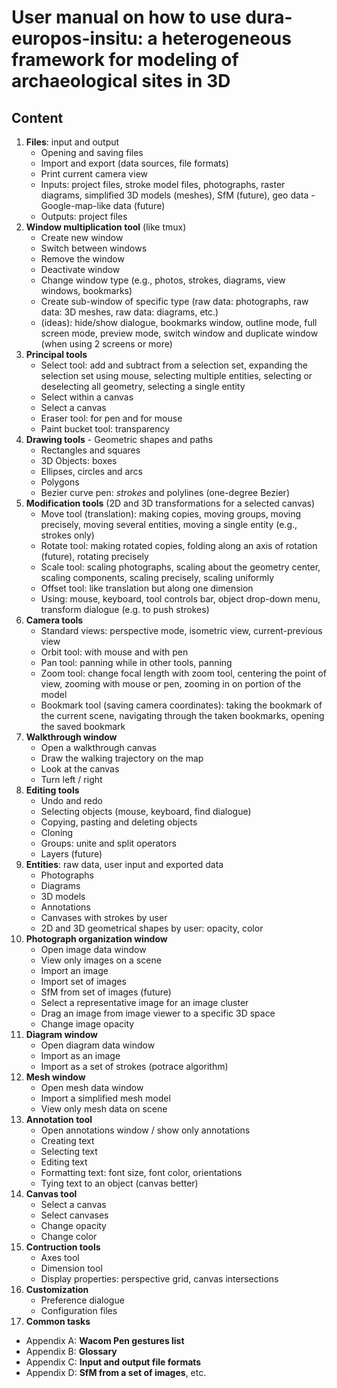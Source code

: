 # User manual on how to use dura-europos-insitu: a heterogeneous framework for modeling of archaeological sites in 3D

## Content

1. **Files**: input and output
    * Opening and saving files
    * Import and export (data sources, file formats)
    * Print current camera view
    * Inputs: project files, stroke model files, photographs, raster diagrams, simplified 3D models (meshes), SfM (future), geo data - Google-map-like data (future)
    * Outputs: project files
2. **Window multiplication tool** (like tmux)
    * Create new window
    * Switch between windows
    * Remove the window
    * Deactivate window
    * Change window type (e.g., photos, strokes, diagrams, view windows, bookmarks)
    * Create sub-window of specific type (raw data: photographs, raw data: 3D meshes, raw data: diagrams, etc.)
    * (ideas): hide/show dialogue, bookmarks window, outline mode, full screen mode, preview mode, switch window and duplicate window (when using 2 screens or more)
2. **Principal tools**
    * Select tool: add and subtract from a selection set, expanding the selection set using mouse, selecting multiple entities, selecting or deselecting all geometry, selecting a single entity
    * Select within a canvas
    * Select a canvas
    * Eraser tool: for pen and for mouse
    * Paint bucket tool: transparency
5. **Drawing tools** - Geometric shapes and paths
    * Rectangles and squares
    * 3D Objects: boxes
    * Ellipses, circles and arcs
    * Polygons
    * Bezier curve pen: *strokes* and polylines (one-degree Bezier)
2. **Modification tools** (2D and 3D transformations for a selected canvas)
    * Move tool (translation): making copies, moving groups, moving precisely, moving several entities, moving a single entity (e.g., strokes only)
    * Rotate tool: making rotated copies, folding along an axis of rotation (future), rotating precisely
    * Scale tool: scaling photographs, scaling about the geometry center, scaling components, scaling precisely, scaling uniformly
    * Offset tool: like translation but along one dimension
    * Using: mouse, keyboard, tool controls bar, object drop-down menu, transform dialogue (e.g. to push strokes)
2. **Camera tools**
    * Standard views: perspective mode, isometric view, current-previous view
    * Orbit tool: with mouse and with pen
    * Pan tool: panning while in other tools, panning
    * Zoom tool: change focal length with zoom tool, centering the point of view, zooming with mouse or pen, zooming in on portion of the model
    * Bookmark tool (saving camera coordinates): taking the bookmark of the current scene, navigating through the taken bookmarks, opening the saved bookmark
2. **Walkthrough window**
    * Open a walkthrough canvas
    * Draw the walking trajectory on the map
    * Look at the canvas
    * Turn left / right
3. **Editing tools**
    * Undo and redo
    * Selecting objects (mouse, keyboard, find dialogue)
    * Copying, pasting and deleting objects
    * Cloning
    * Groups: unite and split operators
    * Layers (future) 
13. **Entities**: raw data, user input and exported data
    * Photographs
    * Diagrams
    * 3D models
    * Annotations
    * Canvases with strokes by user
    * 2D and 3D geometrical shapes by user: opacity, color
4. **Photograph organization window**
    * Open image data window
    * View only images on a scene
    * Import an image
    * Import set of images
    * SfM from set of images (future)
    * Select a representative image for an image cluster
    * Drag an image from image viewer to a specific 3D space
    * Change image opacity
5. **Diagram window**
    * Open diagram data window
    * Import as an image
    * Import as a set of strokes (potrace algorithm)
5. **Mesh window**
    * Open mesh data window
    * Import a simplified mesh model
    * View only mesh data on scene
6. **Annotation tool**
    * Open annotations window / show only annotations
    * Creating text
    * Selecting text
    * Editing text
    * Formatting text: font size, font color, orientations
    * Tying text to an object (canvas better)
7. **Canvas tool**
    * Select a canvas
    * Select canvases
    * Change opacity
    * Change color
8. **Contruction tools**
    * Axes tool
    * Dimension tool
    * Display properties: perspective grid, canvas intersections
11. **Customization**
    * Preference dialogue
    * Configuration files
15. **Common tasks**
* Appendix A: **Wacom Pen gestures list**
* Appendix B: **Glossary**
* Appendix C: **Input and output file formats**
* Appendix D: **SfM from a set of images**, etc.
